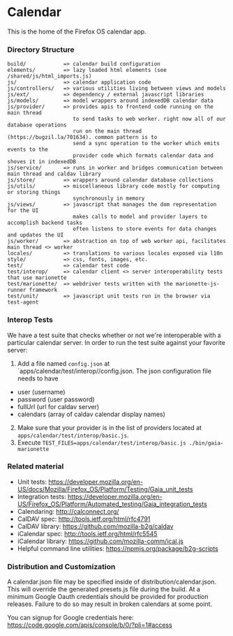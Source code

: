 # Calendar

This is the home of the Firefox OS calendar app.

### Directory Structure

```
build/            => calendar build configuration
elements/         => lazy loaded html elements (see /shared/js/html_imports.js)
js/               => calendar application code
js/controllers/   => various utilities living between views and models
js/ext/           => dependency / external javascript libraries
js/models/        => model wrappers around indexedDB calendar data
js/provider/      => provides apis to frontend code running on the main thread
                     to send tasks to web worker. right now all of our database operations
                     run on the main thread (https://bugzil.la/701634). common pattern is to
                     send a sync operation to the worker which emits events to the
                     provider code which formats calendar data and shoves it in indexedDB
js/service/       => runs in worker and bridges communication between main thread and caldav library
js/store/         => wrappers around calendar database collections
js/utils/         => miscellaneous library code mostly for computing or storing things
                     synchronously in memory
js/views/         => javascript that manages the dom representation for the UI
                     makes calls to model and provider layers to accomplish backend tasks
                     often listens to store events for data changes and updates the UI
js/worker/        => abstraction on top of web worker api, facilitates main thread <> worker
locales/          => translations to various locales exposed via l10n
style/            => css, fonts, images, etc.
test/             => calendar test code
test/interop/     => calendar client <> server interoperability tests that use marionette
test/marionette/  => webdriver tests written with the marionette-js-runner framework
test/unit/        => javascript unit tests run in the browser via test-agent
```

### Interop Tests

We have a test suite that checks whether or not we're interoperable with a particular calendar server. In order to run the test suite against your favorite server:

1. Add a file named `config.json` at `apps/calendar/test/interop/<provider>/config.json. The json configuration file needs to have
  + user (username)
  + password (user password)
  + fullUrl (url for caldav server)
  + calendars (array of caldav calendar display names)
2. Make sure that your provider is in the list of providers located at `apps/calendar/test/interop/basic.js`.
3. Execute `TEST_FILES=apps/calendar/test/interop/basic.js ./bin/gaia-marionette`

### Related material

+ Unit tests: https://developer.mozilla.org/en-US/docs/Mozilla/Firefox_OS/Platform/Testing/Gaia_unit_tests
+ Integration tests: https://developer.mozilla.org/en-US/Firefox_OS/Platform/Automated_testing/Gaia_integration_tests
+ Calendaring: http://calconnect.org/
+ CalDAV spec: http://tools.ietf.org/html/rfc4791
+ CalDAV library: https://github.com/mozilla-b2g/caldav
+ iCalendar spec: http://tools.ietf.org/html/rfc5545
+ iCalendar library: https://github.com/mozilla-comm/ical.js
+ Helpful command line utilities: https://npmjs.org/package/b2g-scripts

### Distribution and Customization

A calendar.json file may be specified inside of distribution/calendar.json. This will override the generated presets.js file during the build. At a minimum Google Oauth credentials should be provided for production releases. Failure to do so may result in broken calendars at some point.

You can signup for Google credentials here: https://code.google.com/apis/console/b/0/?pli=1#access
